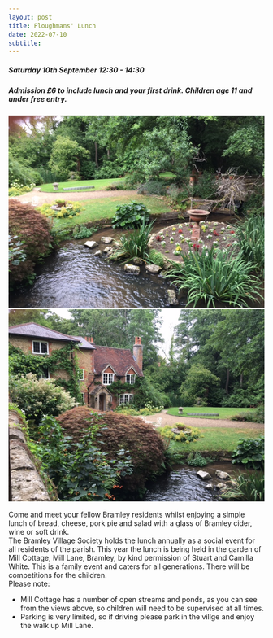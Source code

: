 ```yaml
---
layout: post
title: Ploughmans' Lunch 
date: 2022-07-10
subtitle: 
---
```


##### Saturday 10th September 12:30 - 14:30
##### Admission £6 to include lunch and your first drink.  Children age 11 and under free entry. 

<div class="gallery" data-columns="2">
    <img src="/images/mill-cottage-2.jpg">
    <img src="/images/mill-cottage-4.jpg">
</div>

 Come and meet your fellow Bramley residents whilst enjoying a simple lunch of bread, cheese, pork pie and salad with a glass of Bramley cider, wine or soft drink.<br>
The Bramley Village Society holds the lunch annually as a social event for all residents of the parish. This year the lunch is being held in the garden of Mill Cottage, Mill Lane, Bramley, by kind permission of Stuart and Camilla White.
This is a family event and caters for all generations. There will be competitions for the children.<br>
Please note:

 - Mill Cottage has a number of open streams and ponds, as you can see from the views above, so children will need to be supervised at all times. 
 - Parking is very limited, so if driving please park in the villge and enjoy the walk up Mill Lane.   



